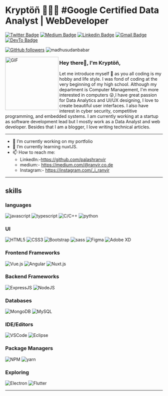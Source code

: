 <!-- 
![Kryptöñ](https://github.com/palashranvir/palashranvir/raw/master/custom%20%E2%80%93%201.png "Kryptöñ")
-->
# Kryptöñ 👨🏻‍💻 #Google Certified Data Analyst | WebDeveloper

<!--
**palashranvir/palashranvir** is a ✨ _special_ ✨ repository because its `README.md` (this file) appears on your GitHub profile.
-->
[![Twitter Badge](https://img.shields.io/badge/-madhusudanbabar-1ca0f1?style=flat-square&labelColor=1ca0f1&logo=twitter&logoColor=white&link=https://twitter.com/@MadhusudanBabar)](https://twitter.com/@MadhusudanBabar) 
[![Medium Badge](https://img.shields.io/badge/-madhusudanbabar-000000?style=flat-square&labelColor=000000&logo=Medium&link=https://medium.com/@madhusudanbabar/)](https://medium.com/@madhusudanbabar/)
[![Linkedin Badge](https://img.shields.io/badge/-madhusudanbabar-blue?style=flat-square&logo=Linkedin&logoColor=white&link=https://www.linkedin.com/in/madhusudan-babar/)](https://www.linkedin.com/in/madhusudan-babar/) 
[![Gmail Badge](https://img.shields.io/badge/-madhusudanbabar@gmail.com-c14438?style=flat-square&logo=Gmail&logoColor=white&link=mailto:madhusudanbabar@gmail.com)](mailto:madhusudanbabar@gmail.com)
[![DevTo Badge](https://img.shields.io/badge/DEV-madhusudanbabar-000000?style=flat-square&link=https://dev.to/madhusudanbabar)](https://dev.to/madhusudanbabar)

[![GitHub followers](https://img.shields.io/github/followers/madhusudanbabar?label=Follow&style=flat-square)](https://github.com/madhusudanbabar/?tab=follow)
![madhusudanbabar](https://komarev.com/ghpvc/?username=madhusudanbabar)


<img align="left" width="170" height="170" alt="GIF" src="https://media.giphy.com/media/llarwdtFqG63IlqUR1/source.gif" />

### Hey there👋, I'm Kryptöñ,

Let me introduce myself :slightly_smiling_face: as you all coding is my hobby and life style. I was fond of coding at the very beginning of my high school. Although my department is Computer Management, I'm more interested in computers 😜,I have great passion for Data Analytics and UI/UX designing, I love to create beautiful user interfaces. I also have interest in cyber security, competitive programming, and embedded systems. I am currently working at a startup as software development lead but I mostly work as a Data Analyst and web developer. Besides that I am a blogger, I love writing technical articles.

---------------------------------------------------------------------------------------------------------------------------------------------------------------------------------


- 🔭 I’m currently working on my portfolio
- 🌱 I’m currently learning nuxtJS.
- 📫 How to reach me: 
  - LinkedIn:-https://github.com/palashranvir
  - medium:- https://medium.com/@ranvir.co.de
  - Instagram:- https://instagram.com/_i_ranvir
    

---------------------------------------------------------------------------------------------------------------------------------------------------------------------------------
## skills
### languages
![javascript](https://img.shields.io/badge/-Javascript-yellow?style=for-the-badge&logo=Javascript&logoColor=ffffff)
![typescript](https://img.shields.io/badge/-TypeScript-007ACC?style=for-the-badge&logo=TypeScript&logoColor=ffffff)
![C/C++](https://img.shields.io/badge/-C%2FC%2B%2B-blue?style=for-the-badge&logo=c&logoColor=ffffff)
![python](https://img.shields.io/badge/-python-yellow?style=for-the-badge&logo=python&logoColor=ffffff)

### UI 
![HTML5](https://img.shields.io/badge/-HTML5-E34F26?style=for-the-badge&logo=HTML5&logoColor=ffffff)
![CSS3](https://img.shields.io/badge/-CSS3-1572B6?style=for-the-badge&logo=CSS3)
![Bootstrap](https://img.shields.io/badge/-bootstrap-7010EF?style=for-the-badge&logo=bootstrap&logoColor=ffffff)
![sass](https://img.shields.io/badge/-sass-C96195?style=for-the-badge&logo=sass&logoColor=ffffff)
![Figma](https://img.shields.io/badge/figma-%23F24E1E.svg?&style=for-the-badge&logo=figma&logoColor=white)
![Adobe XD](https://img.shields.io/badge/-adobexd-450135?style=for-the-badge&logo=adobexd&logoColor=450135)

### Frontend Frameworks
<!-- 
![NuxtJS](https://img.shields.io/badge/-nuxtJS-00BF8A?style=for-the-badge&logo=nuxt.JS&logoColor=ffffff)
-->
![Vue.js](https://img.shields.io/badge/vuejs-%2335495e.svg?&style=for-the-badge&logo=vue.js&logoColor=%234FC08D)
![Angular](https://img.shields.io/badge/angular-%23DD0031.svg?&style=for-the-badge&logo=angular&logoColor=white)
![Nuxt.js](https://img.shields.io/badge/nuxtjs-%2335495e?&style=for-the-badge&logo=vue.js&logoColor=%234FC08D)
<!--
![Vue.JS](https://img.shields.io/badge/-Vue.JS-00BF8A?style=for-the-badge&logo=Vue.JS&logoColor=ffffff)
-->

### Backend Frameworks
![ExpressJS](https://img.shields.io/badge/-Express%20JS-007ACC?style=for-the-badge&logo=Express&logoColor=ffffff)
<img alt="NodeJS" src="https://img.shields.io/badge/node.js-%2343853D.svg?&style=for-the-badge&logo=node.js&logoColor=white"/>
<!-- 
![nodejs](https://img.shields.io/badge/-Node.JS-026e00?style=for-the-badge&logo=Node.JS&logoColor=ffffff) 
-->

### Databases
![MongoDB](https://img.shields.io/badge/-mongoDB-409937?style=for-the-badge&logo=MongoDB&logoColor=ffffff)
![MySQL](https://img.shields.io/badge/-mySQL-orange?style=for-the-badge&logo=mysql&logoColor=ffffff)

### IDE/Editors
![VSCode](https://img.shields.io/badge/-vscode-0873B3?style=for-the-badge&logo=visual-studio-code&logoColor=ffffff)
![Eclipse](https://img.shields.io/badge/-Eclipse-2C2255?style=for-the-badge&logo=Eclipse&logoColor=ffffff)

### Package Managers
![NPM](https://img.shields.io/badge/-npm-red?style=for-the-badge&logo=npm&logoColor=ffffff)
![yarn](https://img.shields.io/badge/-yarn-darkblue?style=for-the-badge&logo=yarn&logoColor=ffffff)

### Exploring
![Electron](https://img.shields.io/badge/-Electron%20JS-1a202c?style=for-the-badge&logo=Electron&logoColor=ffffff)
![Flutter](https://img.shields.io/badge/-Flutter-007ACC?style=for-the-badge&logo=Flutter)

---------------------------------------------------------------------------------------------------------------------------------------------------------------------------------
